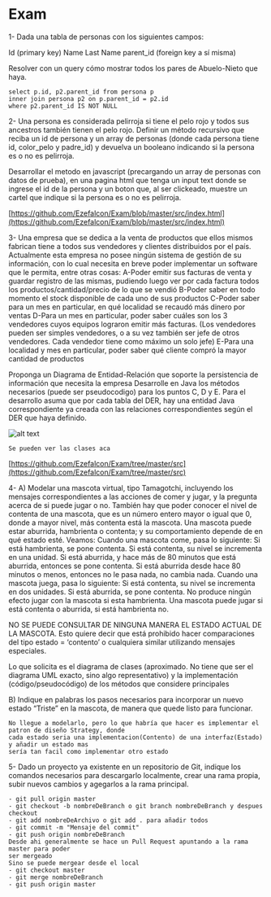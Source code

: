 # Exam

1- Dada una tabla de personas con los siguientes campos:

Id (primary key)
Name
Last Name
parent_id (foreign key a sí misma)

Resolver con un query cómo mostrar todos los pares de Abuelo-Nieto que haya.

    select p.id, p2.parent_id from persona p 
    inner join persona p2 on p.parent_id = p2.id 
    where p2.parent_id IS NOT NULL

2- Una persona es considerada pelirroja si tiene el pelo rojo y todos sus ancestros también tienen el pelo rojo. Definir un método recursivo que reciba un id de persona y un array de personas (donde cada persona tiene id, color_pelo y padre_id) y devuelva un booleano indicando si la persona es o no es pelirroja.

Desarrollar el metodo en javascript (precargando un array de personas con datos de prueba), en una pagina html que tenga un input text donde se ingrese el id de la persona y un boton que, al ser clickeado, muestre un cartel que indique si la persona es o no es pelirroja.

[https://github.com/Ezefalcon/Exam/blob/master/src/index.html](https://github.com/Ezefalcon/Exam/blob/master/src/index.html)

3- Una empresa que se dedica a la venta de productos que ellos mismos fabrican tiene a todos sus vendedores y clientes distribuidos por el país. Actualmente esta empresa no posee ningún sistema de gestión de su información, con lo cual necesita en breve poder implementar un software que le permita, entre otras cosas:
A-Poder emitir sus facturas de venta y guardar registro de las mismas, pudiendo luego ver por cada factura todos los productos/cantidad/precio de lo que se vendió
B-Poder saber en todo momento el stock disponible de cada uno de sus productos
C-Poder saber para un mes en particular, en qué localidad se recaudó más dinero por ventas
D-Para un mes en particular, poder saber cuáles son los 3 vendedores cuyos equipos lograron emitir más facturas. (Los vendedores pueden ser simples vendedores, o a su vez también ser jefe de otros vendedores. Cada vendedor tiene como máximo un solo jefe)
E-Para una localidad y mes en particular, poder saber qué cliente compró la mayor cantidad de productos

Proponga un Diagrama de Entidad-Relación que soporte la persistencia de información que necesita la empresa
Desarrolle en Java los métodos necesarios (puede ser pseudocodigo) para los puntos C, D y E. Para el desarrollo asuma que por cada tabla del DER, hay una entidad Java correspondiente ya creada con las relaciones correspondientes según el DER que haya definido.

![alt text](https://i.gyazo.com/dea9b97b45e22976f0c79e2efa978602.png)

    Se pueden ver las clases aca
   [https://github.com/Ezefalcon/Exam/tree/master/src](https://github.com/Ezefalcon/Exam/tree/master/src)

4- A) Modelar una mascota virtual, tipo Tamagotchi, incluyendo los mensajes correspondientes a las acciones de comer y jugar, y la pregunta acerca de si puede jugar o no.
También hay que poder conocer el nivel de contenta de una mascota, que es un número entero mayor o igual que 0, donde a mayor nivel, más contenta está la mascota.
Una mascota puede estar aburrida, hambrienta o contenta; y su comportamiento depende de en qué estado esté. Veamos:
Cuando una mascota come, pasa lo siguiente:
	Si está hambrienta, se pone contenta.
	Si está contenta, su nivel se incrementa en una unidad.
	Si está aburrida, y hace más de 80 minutos que está aburrida, entonces se pone contenta.
	Si está aburrida desde hace 80 minutos o menos, entonces no le pasa nada, no cambia nada.
Cuando una mascota juega, pasa lo siguiente:
	Si está contenta, su nivel se incrementa en dos unidades.
	Si está aburrida, se pone contenta.
	No produce ningún efecto jugar con la mascota si esta hambrienta.
	Una mascota puede jugar si está contenta o aburrida, si está hambrienta no.

NO SE PUEDE CONSULTAR DE NINGUNA MANERA EL ESTADO ACTUAL DE LA MASCOTA. Esto quiere decir que está prohibido hacer comparaciones del tipo estado = ‘contento’ o cualquiera similar utilizando mensajes especiales.

Lo que solicita es el diagrama de clases (aproximado. No tiene que ser el diagrama UML exacto, sino algo representativo) y la implementación (código/pseudocódigo) de los métodos que considere principales

B) Indique en palabras los pasos necesarios para incorporar un nuevo estado “Triste” en la mascota, de manera que quede listo para funcionar.

    No llegue a modelarlo, pero lo que habría que hacer es implementar el patron de diseño Strategy, donde
    cada estado seria una implementacion(Contento) de una interfaz(Estado) y añadir un estado mas
    sería tan facil como implementar otro estado

5- Dado un proyecto ya existente en un repositorio de Git, indique los comandos necesarios para descargarlo localmente, crear una rama propia, subir nuevos cambios y agegarlos a la rama principal.


    - git pull origin master
    - git checkout -b nombreDeBranch o git branch nombreDeBranch y despues checkout
    - git add nombreDeArchivo o git add . para añadir todos
    - git commit -m "Mensaje del commit"
    - git push origin nombreDeBranch
    Desde ahi generalmente se hace un Pull Request apuntando a la rama master para poder
    ser mergeado
    Sino se puede mergear desde el local
    - git checkout master
    - git merge nombreDeBranch 
    - git push origin master